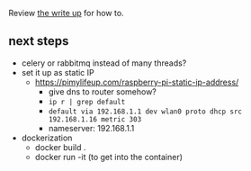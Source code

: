 Review [the write up](/write-up.md) for how to.

## next steps

- celery or rabbitmq instead of many threads?
- set it up as static IP
    - https://pimylifeup.com/raspberry-pi-static-ip-address/
        - give dns to router somehow?
        - `ip r | grep default`
        - `default via 192.168.1.1 dev wlan0 proto dhcp src 192.168.1.16 metric 303`
        - nameserver: 192.168.1.1
- dockerization
    - docker build .
    - docker run -it (to get into the container)
